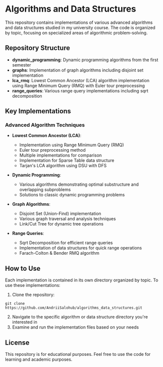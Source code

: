 # Algorithms and Data Structures

This repository contains implementations of various advanced algorithms and data structures studied in my university course. The code is organized by topic, focusing on specialized areas of algorithmic problem-solving.

## Repository Structure

- **dynamic_programming**: Dynamic programming algorithms from the first semester
- **graphs**: Implementation of graph algorithms including disjoint set implementation
- **lca_rmq**: Lowest Common Ancestor (LCA) algorithm implementation using Range Minimum Query (RMQ) with Euler tour preprocessing
- **range_queries**: Various range query implementations including sqrt decomposition

## Key Implementations

### Advanced Algorithm Techniques

- **Lowest Common Ancestor (LCA)**:

  - Implementation using Range Minimum Query (RMQ)
  - Euler tour preprocessing method
  - Multiple implementations for comparison
  - Implementation for Sparse Table data structure
  - Tarjan's LCA algorithm using DSU with DFS

- **Dynamic Programming**:

  - Various algorithms demonstrating optimal substructure and overlapping subproblems
  - Solutions to classic dynamic programming problems

- **Graph Algorithms**:

  - Disjoint Set (Union-Find) implementation
  - Various graph traversal and analysis techniques
  - Link/Cut Tree for dynamic tree operations

- **Range Queries**:
  - Sqrt Decomposition for efficient range queries
  - Implementation of data structures for quick range operations
  - Farach-Colton & Bender RMQ algorithm

## How to Use

Each implementation is contained in its own directory organized by topic. To use these implementations:

1. Clone the repository:

```
git clone https://github.com/AndriiSalohub/algorithms_data_structures.git
```

2. Navigate to the specific algorithm or data structure directory you're interested in
3. Examine and run the implementation files based on your needs

## License

This repository is for educational purposes. Feel free to use the code for learning and academic purposes.
